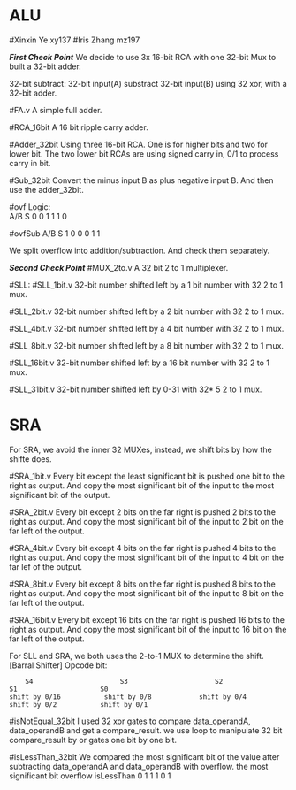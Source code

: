# ALU
#Xinxin Ye xy137
#Iris Zhang mz197

*************************First Check Point*************************
We decide to use 3x 16-bit RCA 
with one 32-bit Mux to built a 32-bit adder. 

32-bit subtract: 32-bit input(A)  substract 32-bit input(B)
                       using 32 xor, with a 32-bit adder.

#FA.v 
A simple full adder.

#RCA_16bit
A 16 bit ripple carry adder.

#Adder_32bit
Using three 16-bit RCA. One is for higher bits and two for lower bit. The two lower bit RCAs are using signed carry in, 0/1 to process carry in bit.

#Sub_32bit
Convert the minus input B as plus negative input B. And then use the adder_32bit.

#ovf
Logic:  
A/B    S
0 0     1
1 1     0

#ovfSub
A/B    S
1 0     0
0 1     1

We split overflow into addition/subtraction. And check them separately.


*************************Second Check Point*************************
#MUX_2to.v
A 32 bit 2 to 1 multiplexer.

#SLL:
#SLL_1bit.v
32-bit number shifted left by a 1 bit number with 32 2 to 1 mux.

#SLL_2bit.v
32-bit number shifted left by a 2 bit number with 32 2 to 1 mux.

#SLL_4bit.v
32-bit number shifted left by a 4 bit number with 32 2 to 1 mux.

#SLL_8bit.v
32-bit number shifted left by a 8 bit number with 32 2 to 1 mux.

#SLL_16bit.v
32-bit number shifted left by a 16 bit number with 32 2 to 1 mux.

#SLL_31bit.v
32-bit number shifted left by 0-31 with 32* 5 2 to 1 mux.

# SRA 
For SRA, we avoid the inner 32 MUXes, instead, we shift bits by how the shifte does. 

#SRA_1bit.v
Every bit except the least significant bit is pushed one bit to the right as output. 
And copy the most significant bit of the input to the most significant bit of the output. 

#SRA_2bit.v
Every bit except 2 bits on the far right is pushed 2 bits to the right as output. 
And copy the most significant bit of the input to 2 bit on the far left of the output. 

#SRA_4bit.v
Every bit except 4 bits on the far right is pushed 4 bits to the right as output. 
And copy the most significant bit of the input to 4 bit on the far lef of the output. 

#SRA_8bit.v
Every bit except 8 bits on the far right is pushed 8 bits to the right as output. 
And copy the most significant bit of the input to 8 bit on the far left of the output. 

#SRA_16bit.v
Every bit except 16 bits on the far right is pushed 16 bits to the right as output. 
And copy the most significant bit of the input to 16 bit on the far left of the output. 


For SLL and SRA, we both uses the 2-to-1 MUX to determine the shift.[Barral Shifter]
Opcode bit:

        S4                      S3                      S2                   S1                     S0
    shift by 0/16           shift by 0/8            shift by 0/4         shift by 0/2           shift by 0/1

#isNotEqual_32bit
I used 32 xor gates to compare data_operandA, data_operandB and get a compare_result. 
we use loop to manipulate 32 bit compare_result by or gates one bit by one bit.

#isLessThan_32bit
We compared the most significant bit of the value after subtracting data_operandA and data_operandB with overflow.
the most significant bit            overflow         isLessThan
0                                   1                 1
1                                   0                 1
			